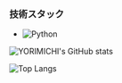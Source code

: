 ### 技術スタック
- ![Python](https://img.shields.io/badge/-Python-3776AB?style=flat&logo=python&logoColor=white)

![YORIMICHI's GitHub stats](https://github-readme-stats.vercel.app/api?username=YORIMICHI-dev&show_icons=true&theme=transparent)

![Top Langs](https://github-readme-stats.vercel.app/api/top-langs/?username=YORIMICHI-dev&layout=compact)
